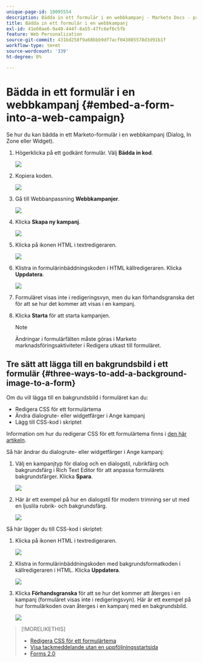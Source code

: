 ```yaml
---
unique-page-id: 10095554
description: Bädda in ett formulär i en webbkampanj - Marketo Docs - produktdokumentation
title: Bädda in ett formulär i en webbkampanj
exl-id: 41e60ae6-9a40-444f-8a55-47fc6ef6c5fb
feature: Web Personalization
source-git-commit: 431bd258f9a68bbb9df7acf043085578d3d91b1f
workflow-type: tm+mt
source-wordcount: '339'
ht-degree: 0%

---
```


# Bädda in ett formulär i en webbkampanj {#embed-a-form-into-a-web-campaign}

Se hur du kan bädda in ett Marketo-formulär i en webbkampanj (Dialog, In Zone eller Widget).

1. Högerklicka på ett godkänt formulär. Välj **Bädda in kod**.

   ![](assets/image2015-12-16-10-3a58-3a39.png)

1. Kopiera koden.

   ![](assets/image2015-12-16-11-3a16-3a24.png)

1. Gå till Webbanpassning **Webbkampanjer**.

   ![](assets/web-campaigns-hand-7.jpg)

1. Klicka **Skapa ny kampanj**.

   ![](assets/create-new-web-campaign-hand-1.jpg)

1. Klicka på ikonen HTML i textredigeraren.

   ![](assets/five-1.png)

1. Klistra in formulärinbäddningskoden i HTML källredigeraren. Klicka **Uppdatera**.

   ![](assets/six-1.png)

1. Formuläret visas inte i redigeringsvyn, men du kan förhandsgranska det för att se hur det kommer att visas i en kampanj.

1. Klicka **Starta** för att starta kampanjen.

   >[!NOTE]
   >
   >Ändringar i formulärfälten måste göras i Marketo marknadsföringsaktiviteter i Redigera utkast till formuläret.

## Tre sätt att lägga till en bakgrundsbild i ett formulär {#three-ways-to-add-a-background-image-to-a-form}

Om du vill lägga till en bakgrundsbild i formuläret kan du:

* Redigera CSS för ett formulärtema
* Ändra dialogrute- eller widgetfärger i Ange kampanj
* Lägg till CSS-kod i skriptet

Information om hur du redigerar CSS för ett formulärtema finns i [den här artikeln](/help/marketo/product-docs/demand-generation/forms/form-design/edit-the-css-of-a-form-theme.md).

Så här ändrar du dialogrute- eller widgetfärger i Ange kampanj:

1. Välj en kampanjtyp för dialog och en dialogstil, rubrikfärg och bakgrundsfärg i Rich Text Editor för att anpassa formulärets bakgrundsfärger. Klicka **Spara**.

   ![](assets/image2015-12-29-18-3a28-3a31.png)

1. Här är ett exempel på hur en dialogstil för modern trimning ser ut med en ljuslila rubrik- och bakgrundsfärg.

   ![](assets/image2015-12-29-18-3a27-3a31.png)

Så här lägger du till CSS-kod i skriptet:

1. Klicka på ikonen HTML i textredigeraren.

   ![](assets/image2015-12-29-17-3a56-3a13.png)

1. Klistra in formulärinbäddningskoden med bakgrundsformatkoden i källredigeraren i HTML. Klicka **Uppdatera**.

   ![](assets/image2015-12-29-18-3a1-3a15.png)

1. Klicka **Förhandsgranska** för att se hur det kommer att återges i en kampanj (formuläret visas inte i redigeringsvyn). Här är ett exempel på hur formulärkoden ovan återges i en kampanj med en bakgrundsbild.

   ![](assets/image2015-12-29-18-3a20-3a35.png)

>[!MORELIKETHIS]
>
>* [Redigera CSS för ett formulärtema](/help/marketo/product-docs/demand-generation/forms/form-design/edit-the-css-of-a-form-theme.md)
>* [Visa tackmeddelande utan en uppföljningsstartsida](https://developers.marketo.com/blog/show-thank-you-message-without-a-follow-up-landing-page/)
>* [Forms 2.0](https://developers.marketo.com/documentation/websites/forms-2-0/)
